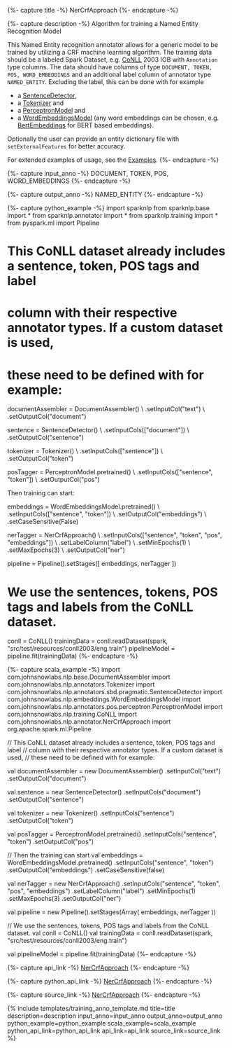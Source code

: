 {%- capture title -%}
NerCrfApproach
{%- endcapture -%}

{%- capture description -%}
Algorithm for training a Named Entity Recognition Model

This Named Entity recognition annotator allows for a generic model to be trained by utilizing a CRF machine learning
algorithm. The training data should be a labeled Spark Dataset, e.g. [CoNLL](/docs/en/training#conll-dataset) 2003 IOB with
`Annotation` type columns. The data should have columns of type `DOCUMENT, TOKEN, POS, WORD_EMBEDDINGS` and an
additional label column of annotator type `NAMED_ENTITY`.
Excluding the label, this can be done with for example
  - a [SentenceDetector](/docs/en/annotators#sentencedetector),
  - a [Tokenizer](/docs/en/annotators#tokenizer) and
  - a [PerceptronModel](/docs/en/annotators#postagger-part-of-speech-tagger) and
  - a [WordEmbeddingsModel](/docs/en/annotators#wordembeddings)
  (any word embeddings can be chosen, e.g. [BertEmbeddings](/docs/en/transformers#bertembeddings) for BERT based embeddings).

Optionally the user can provide an entity dictionary file with `setExternalFeatures` for better accuracy.

For extended examples of usage, see the [Examples](https://github.com/JohnSnowLabs/spark-nlp/blob/master/example/python/training/english/crf-ner/ner_dl_crf.ipynb).
{%- endcapture -%}

{%- capture input_anno -%}
DOCUMENT, TOKEN, POS, WORD_EMBEDDINGS
{%- endcapture -%}

{%- capture output_anno -%}
NAMED_ENTITY
{%- endcapture -%}

{%- capture python_example -%}
import sparknlp
from sparknlp.base import *
from sparknlp.annotator import *
from sparknlp.training import *
from pyspark.ml import Pipeline

# This CoNLL dataset already includes a sentence, token, POS tags and label
# column with their respective annotator types. If a custom dataset is used,
# these need to be defined with for example:

documentAssembler = DocumentAssembler() \\
    .setInputCol("text") \\
    .setOutputCol("document")

sentence = SentenceDetector() \\
    .setInputCols(["document"]) \\
    .setOutputCol("sentence")

tokenizer = Tokenizer() \\
    .setInputCols(["sentence"]) \\
    .setOutputCol("token")

posTagger = PerceptronModel.pretrained() \\
    .setInputCols(["sentence", "token"]) \\
    .setOutputCol("pos")

Then training can start:

embeddings = WordEmbeddingsModel.pretrained() \\
    .setInputCols(["sentence", "token"]) \\
    .setOutputCol("embeddings") \\
    .setCaseSensitive(False)

nerTagger = NerCrfApproach() \\
    .setInputCols(["sentence", "token", "pos", "embeddings"]) \\
    .setLabelColumn("label") \\
    .setMinEpochs(1) \\
    .setMaxEpochs(3) \\
    .setOutputCol("ner")

pipeline = Pipeline().setStages([
    embeddings,
    nerTagger
])

# We use the sentences, tokens, POS tags and labels from the CoNLL dataset.

conll = CoNLL()
trainingData = conll.readDataset(spark, "src/test/resources/conll2003/eng.train")
pipelineModel = pipeline.fit(trainingData)
{%- endcapture -%}

{%- capture scala_example -%}
import com.johnsnowlabs.nlp.base.DocumentAssembler
import com.johnsnowlabs.nlp.annotators.Tokenizer
import com.johnsnowlabs.nlp.annotators.sbd.pragmatic.SentenceDetector
import com.johnsnowlabs.nlp.embeddings.WordEmbeddingsModel
import com.johnsnowlabs.nlp.annotators.pos.perceptron.PerceptronModel
import com.johnsnowlabs.nlp.training.CoNLL
import com.johnsnowlabs.nlp.annotator.NerCrfApproach
import org.apache.spark.ml.Pipeline

// This CoNLL dataset already includes a sentence, token, POS tags and label
// column with their respective annotator types. If a custom dataset is used,
// these need to be defined with for example:

val documentAssembler = new DocumentAssembler()
  .setInputCol("text")
  .setOutputCol("document")

val sentence = new SentenceDetector()
  .setInputCols("document")
  .setOutputCol("sentence")

val tokenizer = new Tokenizer()
  .setInputCols("sentence")
  .setOutputCol("token")

val posTagger = PerceptronModel.pretrained()
  .setInputCols("sentence", "token")
  .setOutputCol("pos")

// Then the training can start
val embeddings = WordEmbeddingsModel.pretrained()
  .setInputCols("sentence", "token")
  .setOutputCol("embeddings")
  .setCaseSensitive(false)

val nerTagger = new NerCrfApproach()
  .setInputCols("sentence", "token", "pos", "embeddings")
  .setLabelColumn("label")
  .setMinEpochs(1)
  .setMaxEpochs(3)
  .setOutputCol("ner")

val pipeline = new Pipeline().setStages(Array(
  embeddings,
  nerTagger
))

// We use the sentences, tokens, POS tags and labels from the CoNLL dataset.
val conll = CoNLL()
val trainingData = conll.readDataset(spark, "src/test/resources/conll2003/eng.train")

val pipelineModel = pipeline.fit(trainingData)
{%- endcapture -%}

{%- capture api_link -%}
[NerCrfApproach](/api/com/johnsnowlabs/nlp/annotators/ner/crf/NerCrfApproach)
{%- endcapture -%}

{%- capture python_api_link -%}
[NerCrfApproach](/api/python/reference/autosummary/sparknlp/annotator/ner/ner_crf/index.html#sparknlp.annotator.ner.ner_crf.NerCrfApproach)
{%- endcapture -%}

{%- capture source_link -%}
[NerCrfApproach](https://github.com/JohnSnowLabs/spark-nlp/tree/master/src/main/scala/com/johnsnowlabs/nlp/annotators/ner/crf/NerCrfApproach.scala)
{%- endcapture -%}

{% include templates/training_anno_template.md
title=title
description=description
input_anno=input_anno
output_anno=output_anno
python_example=python_example
scala_example=scala_example
python_api_link=python_api_link
api_link=api_link
source_link=source_link
%}
